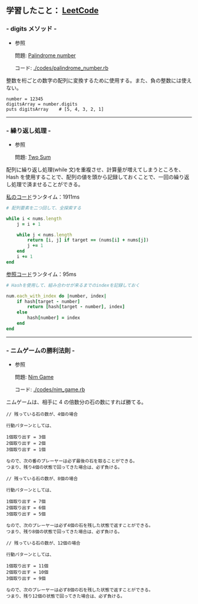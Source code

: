 ## 学習したこと： [LeetCode](https://leetcode.com/)

### - digits メソッド -

- 参照

  問題: [Palindrome number](https://leetcode.com/problems/palindrome-number/)

  コード: [./codes/palindrome_number.rb](https://github.com/DaisukeKarasawa/blog/blob/main/day-7-7/leetcode/codes/palindrome_number.rb)

整数を桁ごとの数字の配列に変換するために使用する。また、負の整数には使えない。

```
number = 12345
digitsArray = number.digits
puts digitsArray    # [5, 4, 3, 2, 1]
```

---

### - 繰り返し処理 -

- 参照

  問題: [Two Sum](https://leetcode.com/problems/two-sum/)

配列に繰り返し処理(while 文)を重複させ、計算量が増えてしまうところを、Hash を使用することで、配列の値を頭から記録しておくことで、一回の繰り返し処理で済ませることができる。

[私のコード](https://github.com/DaisukeKarasawa/blog/blob/main/day-7-7/leetcode/codes/two-sum.rb)ランタイム：1911ms

```./codes/two-sum.rb
# 配列要素を二つ回して、全探索する

while i < nums.length
    j = i + 1

    while j < nums.length
        return [i, j] if target == (nums[i] + nums[j])
        j += 1
    end
    i += 1
end
```

[参照コード](https://github.com/DaisukeKarasawa/blog/blob/main/day-7-7/leetcode/codes/two_sum_reference.rb)ランタイム：95ms

```./codes/two_sum_reference.rb
# Hashを使用して、組み合わせが来るまでのindexを記録しておく

num.each_with_index do |number, index|
    if hash[target - number]
        return [hash[target - number], index]
    else
        hash[number] = index
    end
end
```

---

### - ニムゲームの勝利法則 -

- 参照

  問題: [Nim Game](https://leetcode.com/problems/nim-game/)

  コード: [./codes/nim_game.rb](https://github.com/DaisukeKarasawa/blog/blob/main/day-7-7/leetcode/codes/nim_game.rb)

ニムゲームは、相手に 4 の倍数分の石の数にすれば勝てる。

```
// 残っている石の数が、4個の場合

行動パターンとしては、

1個取り出す = 3個
2個取り出す = 2個
3個取り出す = 1個

なので、次の番のプレーヤーは必ず最後の石を取ることができる。
つまり、残り4個の状態で回ってきた場合は、必ず負ける。

// 残っている石の数が、8個の場合

行動パターンとしては、

1個取り出す = 7個
2個取り出す = 6個
3個取り出す = 5個

なので、次のプレーヤーは必ず4個の石を残した状態で返すことができる。
つまり、残り8個の状態で回ってきた場合は、必ず負ける。

// 残っている石の数が、12個の場合

行動パターンとしては、

1個取り出す = 11個
2個取り出す = 10個
3個取り出す = 9個

なので、次のプレーヤーは必ず8個の石を残した状態で返すことができる。
つまり、残り12個の状態で回ってきた場合は、必ず負ける。
```

